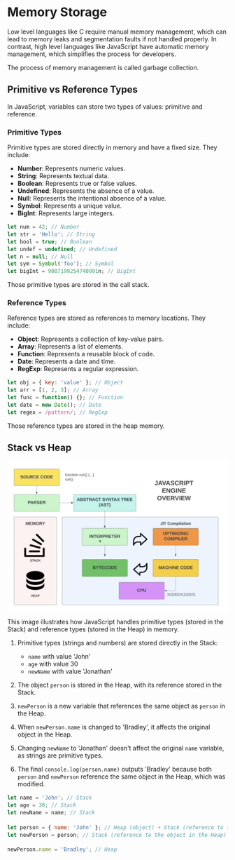 # Memory Storage

Low level languages like C require manual memory management, which can lead to memory leaks and segmentation faults if not handled properly. In contrast, high level languages like JavaScript have automatic memory management, which simplifies the process for developers.

The process of memory management is called garbage collection.


## Primitive vs Reference Types

In JavaScript, variables can store two types of values: primitive and reference.

### Primitive Types

Primitive types are stored directly in memory and have a fixed size. They include:

- **Number**: Represents numeric values.
- **String**: Represents textual data.
- **Boolean**: Represents true or false values.
- **Undefined**: Represents the absence of a value.
- **Null**: Represents the intentional absence of a value.
- **Symbol**: Represents a unique value.
- **BigInt**: Represents large integers.

```javascript
let num = 42; // Number
let str = 'Hello'; // String
let bool = true; // Boolean
let undef = undefined; // Undefined
let n = null; // Null
let sym = Symbol('foo'); // Symbol
let bigInt = 9007199254740991n; // BigInt
```

Those primitive types are stored in the call stack.


### Reference Types

Reference types are stored as references to memory locations. They include:

- **Object**: Represents a collection of key-value pairs.
- **Array**: Represents a list of elements.
- **Function**: Represents a reusable block of code.
- **Date**: Represents a date and time.
- **RegExp**: Represents a regular expression.

```javascript
let obj = { key: 'value' }; // Object
let arr = [1, 2, 3]; // Array
let func = function() {}; // Function
let date = new Date(); // Date
let regex = /pattern/; // RegExp
```

Those reference types are stored in the heap memory.

## Stack vs Heap

![Stack vs Heap](image.png)

This image illustrates how JavaScript handles primitive types (stored in the Stack) and reference types (stored in the Heap) in memory.

1. Primitive types (strings and numbers) are stored directly in the Stack:
   - `name` with value 'John'
   - `age` with value 30
   - `newName` with value 'Jonathan'

2. The object `person` is stored in the Heap, with its reference stored in the Stack.

3. `newPerson` is a new variable that references the same object as `person` in the Heap.

4. When `newPerson.name` is changed to 'Bradley', it affects the original object in the Heap.

5. Changing `newName` to 'Jonathan' doesn't affect the original `name` variable, as strings are primitive types.

6. The final `console.log(person.name)` outputs 'Bradley' because both `person` and `newPerson` reference the same object in the Heap, which was modified.

```javascript
let name = 'John'; // Stack
let age = 30; // Stack
let newName = name; // Stack

let person = { name: 'John' }; // Heap (object) + Stack (reference to the object in the Heap)
let newPerson = person; // Stack (reference to the object in the Heap)

newPerson.name = 'Bradley'; // Heap
```


